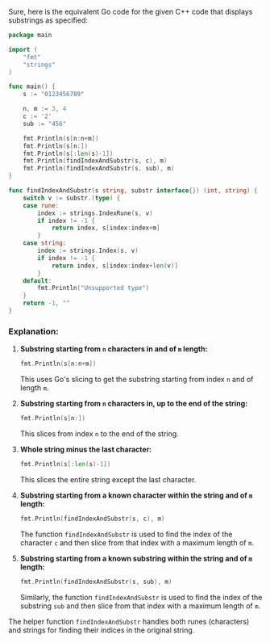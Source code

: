  Sure, here is the equivalent Go code for the given C++ code that displays substrings as specified:

```go
package main

import (
	"fmt"
	"strings"
)

func main() {
	s := "0123456789"

	n, m := 3, 4
	c := '2'
	sub := "456"

	fmt.Println(s[n:n+m])
	fmt.Println(s[n:])
	fmt.Println(s[:len(s)-1])
	fmt.Println(findIndexAndSubstr(s, c), m)
	fmt.Println(findIndexAndSubstr(s, sub), m)
}

func findIndexAndSubstr(s string, substr interface{}) (int, string) {
	switch v := substr.(type) {
	case rune:
		index := strings.IndexRune(s, v)
		if index != -1 {
			return index, s[index:index+m]
		}
	case string:
		index := strings.Index(s, v)
		if index != -1 {
			return index, s[index:index+len(v)]
		}
	default:
		fmt.Println("Unsupported type")
	}
	return -1, ""
}
```

### Explanation:
1. **Substring starting from `n` characters in and of `m` length:**
   ```go
   fmt.Println(s[n:n+m])
   ```
   This uses Go's slicing to get the substring starting from index `n` and of length `m`.

2. **Substring starting from `n` characters in, up to the end of the string:**
   ```go
   fmt.Println(s[n:])
   ```
   This slices from index `n` to the end of the string.

3. **Whole string minus the last character:**
   ```go
   fmt.Println(s[:len(s)-1])
   ```
   This slices the entire string except the last character.

4. **Substring starting from a known character within the string and of `m` length:**
   ```go
   fmt.Println(findIndexAndSubstr(s, c), m)
   ```
   The function `findIndexAndSubstr` is used to find the index of the character `c` and then slice from that index with a maximum length of `m`.

5. **Substring starting from a known substring within the string and of `m` length:**
   ```go
   fmt.Println(findIndexAndSubstr(s, sub), m)
   ```
   Similarly, the function `findIndexAndSubstr` is used to find the index of the substring `sub` and then slice from that index with a maximum length of `m`.

The helper function `findIndexAndSubstr` handles both runes (characters) and strings for finding their indices in the original string.
